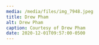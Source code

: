 ```yaml
---
media: /media/files/img_7948.jpeg
title: Drew Pham
alt: Drew Pham
caption: Courtesy of Drew Pham
date: 2020-12-01T09:57:00-0500
---
```

